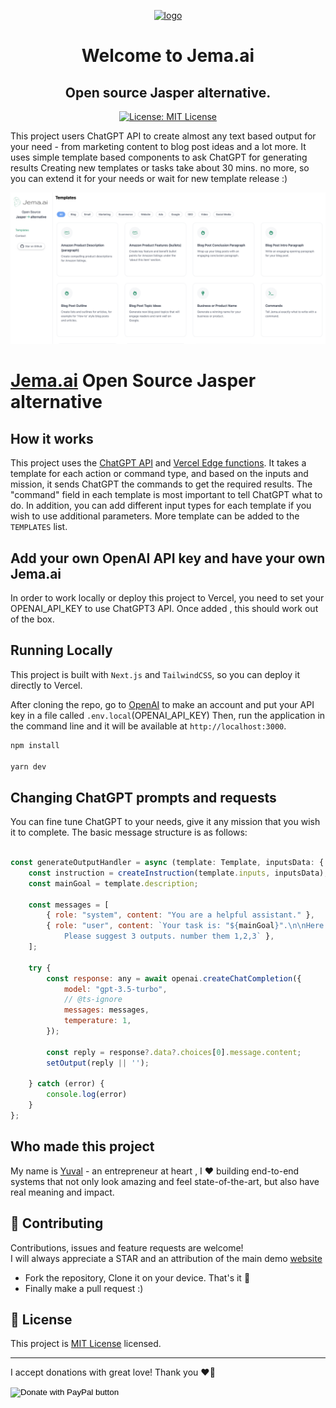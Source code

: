 <p align="center">
  <a href="https://jema.ai">
    <img style="max-width: 400px;"  alt="logo" src="https://www.jema.ai/images/Jemaai-logo.png">
  </a>
</p>

<h1 align="center">Welcome to Jema.ai</h1>
<h2 align="center">Open source Jasper alternative.</h2>
<p align="center">
  <a href="https://opensource.org/licenses/MIT" target="_blank">
    <img alt="License: MIT License" src="https://img.shields.io/badge/License-MIT License-yellow.svg" />
  </a>
</p>


This project users ChatGPT API to create almost any text based output for your need - from marketing content
to blog post ideas and a lot more. It uses simple template based components to ask ChatGPT for generating results
Creating new templates or tasks take about 30 mins. no more, so you can extend it for your needs or wait for new
template release :)

[![Jema.ai Jasper alternative](./public/images/jema-screenshot.png)](https://jema.ai)

# [Jema.ai](https://jema.ai) Open Source Jasper alternative

## How it works

This project uses the [ChatGPT API](https://openai.com/api/)
and [Vercel Edge functions](https://vercel.com/features/edge-functions).
It takes a template for each action or command type, and based on the inputs and mission, it sends ChatGPT the commands
to get the required results.
The "command" field in each template is most important to tell ChatGPT what to do. In addition, you can add different
input types for each template if you wish to use additional parameters.
More template can be added to the `TEMPLATES` list.

## Add your own OpenAI API key and have your own Jema.ai

In order to work locally or deploy this project to Vercel, you need to set your OPENAI_API_KEY to use ChatGPT3 API.
Once added , this should work out of the box.

## Running Locally

This project is built with `Next.js` and `TailwindCSS`, so you can deploy it directly to Vercel.

After cloning the repo, go to [OpenAI](https://beta.openai.com/account/api-keys) to make an account and put your API key
in a file called `.env.local`(OPENAI_API_KEY)
Then, run the application in the command line and it will be available at `http://localhost:3000`.

```bash
npm install

yarn dev
```

## Changing ChatGPT prompts and requests

You can fine tune ChatGPT to your needs, give it any mission that you wish it to complete.
The basic message structure is as follows:

```javascript

const generateOutputHandler = async (template: Template, inputsData: { [key: string]: string }) => {
    const instruction = createInstruction(template.inputs, inputsData);
    const mainGoal = template.description;

    const messages = [
        { role: "system", content: "You are a helpful assistant." },
        { role: "user", content: `Your task is: "${mainGoal}".\n\nHere are the details:\n${instruction}. 
            Please suggest 3 outputs. number them 1,2,3` },
    ];

    try {
        const response: any = await openai.createChatCompletion({
            model: "gpt-3.5-turbo",
            // @ts-ignore
            messages: messages,
            temperature: 1,
        });

        const reply = response?.data?.choices[0].message.content;
        setOutput(reply || '');

    } catch (error) {
        console.log(error)
    }
};
```

## Who made this project

My name is [Yuval](https://www.linkedin.com/in/yuval-suede/) - an entrepreneur at heart , I ❤️ building end-to-end
systems that not only look amazing and feel state-of-the-art, but also have real meaning and impact.

## 🤝 Contributing

Contributions, issues and feature requests are welcome!<br /> 
I will always appreciate a STAR and an attribution of the main demo [website](https://jema.ai)

* Fork the repository, Clone it on your device. That's it 🎉
* Finally make a pull request :)

## 📝 License

This project is [MIT License](https://opensource.org/licenses/MIT) licensed.

***
I accept donations with great love! Thank you ❤️‍🔥
<form action="https://www.paypal.com/donate" method="post" target="_top">
<input type="hidden" name="business" value="9GEESLUNXZNV4" />
<input type="hidden" name="no_recurring" value="1" />
<input type="hidden" name="item_name" value="This project is free to use, however the API is costly. Help me keeping it up and running" />
<input type="hidden" name="currency_code" value="USD" />
<input type="image" src="https://www.paypalobjects.com/en_US/i/btn/btn_donate_LG.gif" border="0" name="submit" title="PayPal - The safer, easier way to pay online!" alt="Donate with PayPal button" />
<img alt="" border="0" src="https://www.paypal.com/en_IL/i/scr/pixel.gif" width="1" height="1" />
</form>
